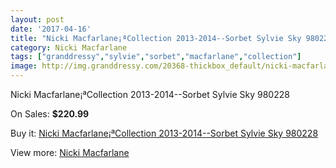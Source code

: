 ```yaml
---
layout: post
date: '2017-04-16'
title: "Nicki Macfarlane¡ªCollection 2013-2014--Sorbet Sylvie Sky 980228"
category: Nicki Macfarlane
tags: ["granddressy","sylvie","sorbet","macfarlane","collection"]
image: http://img.granddressy.com/20368-thickbox_default/nicki-macfarlanecollection-2013-2014-sorbet-sylvie-sky-980228.jpg
---
```

Nicki Macfarlane¡ªCollection 2013-2014--Sorbet Sylvie Sky 980228

On Sales: **$220.99**
<a href="https://www.granddressy.com/en/nicki-macfarlane/19349-nicki-macfarlanecollection-2013-2014-sorbet-sylvie-sky-980228.html"><amp-img layout="responsive" width="600" height="600" src="//img.granddressy.com/20368-thickbox_default/nicki-macfarlanecollection-2013-2014-sorbet-sylvie-sky-980228.jpg" alt="Nicki Macfarlane¡ªCollection 2013-2014--Sorbet Sylvie Sky 980228 0" /></a>

Buy it: [Nicki Macfarlane¡ªCollection 2013-2014--Sorbet Sylvie Sky 980228](https://www.granddressy.com/en/nicki-macfarlane/19349-nicki-macfarlanecollection-2013-2014-sorbet-sylvie-sky-980228.html "Nicki Macfarlane¡ªCollection 2013-2014--Sorbet Sylvie Sky 980228")

View more: [Nicki Macfarlane](https://www.granddressy.com/en/463-nicki-macfarlane "Nicki Macfarlane")
